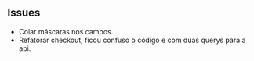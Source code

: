 ## Issues

- Colar máscaras nos campos.
- Refatorar checkout, ficou confuso o código e com duas querys para a api.
